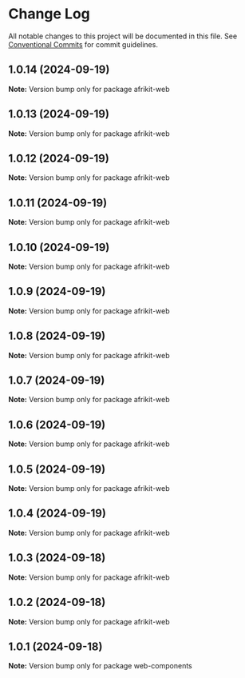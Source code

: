 # Change Log

All notable changes to this project will be documented in this file.
See [Conventional Commits](https://conventionalcommits.org) for commit guidelines.

## 1.0.14 (2024-09-19)

**Note:** Version bump only for package afrikit-web

## 1.0.13 (2024-09-19)

**Note:** Version bump only for package afrikit-web

## 1.0.12 (2024-09-19)

**Note:** Version bump only for package afrikit-web

## 1.0.11 (2024-09-19)

**Note:** Version bump only for package afrikit-web

## 1.0.10 (2024-09-19)

**Note:** Version bump only for package afrikit-web

## 1.0.9 (2024-09-19)

**Note:** Version bump only for package afrikit-web

## 1.0.8 (2024-09-19)

**Note:** Version bump only for package afrikit-web

## 1.0.7 (2024-09-19)

**Note:** Version bump only for package afrikit-web

## 1.0.6 (2024-09-19)

**Note:** Version bump only for package afrikit-web

## 1.0.5 (2024-09-19)

**Note:** Version bump only for package afrikit-web

## 1.0.4 (2024-09-19)

**Note:** Version bump only for package afrikit-web

## 1.0.3 (2024-09-18)

**Note:** Version bump only for package afrikit-web

## 1.0.2 (2024-09-18)

**Note:** Version bump only for package afrikit-web

## 1.0.1 (2024-09-18)

**Note:** Version bump only for package web-components
